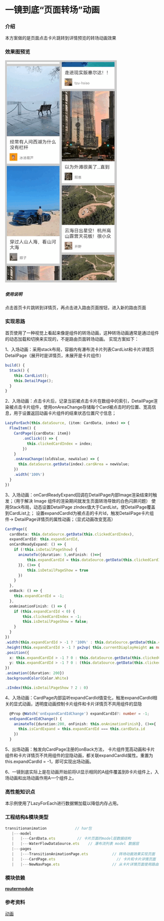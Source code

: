# 一镜到底“页面转场”动画
### 介绍
本方案做的是页面点击卡片跳转到详情预览的转场动画效果
### 效果图预览
![](../../product/entry/src/main/resources/base/media/transition_animation.gif)
##### 使用说明
点击首页卡片跳转到详情页，再点击进入路由页面按钮，进入新的路由页面
### 实现思路
首页使用了一种视觉上看起来像是组件的转场动画，这种转场动画通常是通过组件的动态加载和切换来实现的，不是路由页面转场动画。
实现方案如下：

1、入场动画：采用stack布局，容器内有瀑布流卡片列表CardList和卡片详情页DetailPage（展开时是详情页，未展开是卡片组件）
  ```ts
  build() {
    Stack() {
      this.CardList();
      this.DetailPage();
    }
  }
  ```
2、入场动画：点击卡片后，记录当前被点击卡片在数组中的索引，DetailPage渲染被点击卡片组件，使用onAreaChange存储每个Card被点击时的位置、宽高信息，用于设置返回动画卡片组件的结束状态位置尺寸信息；
  ```ts
  LazyForEach(this.dataSource, (item: CardData, index) => {
    FlowItem() {
      CardPage({cardData: item})
          .onClick(() => {
            this.clickedCardIndex = index;
          })
      }
      .onAreaChange((oldValue, newValue) => {
        this.dataSource.getData(index).cardArea = newValue;
      })
      .width('100%')
    }
  })
  ```
3、入场动画：onCardReadyExpand回调在DetailPage内部Image渲染结束时触发；（用于解决 Image 组件的渲染期间就发生页面转场导致的白色闪屏问题）
使用Stack布局，动态设置DetailPage zIndex值大于CardList，使DetailPage覆盖到CardList上；
设置expandCardId为被点击的卡片Id，触发DetailPage卡片组件-> DetailPage详情页的属性动画；（显式动画改变宽高）
  ```ts
  CardPage({
    cardData: this.dataSource.getData(this.clickedCardIndex),
    expandCardId: this.expandCardId,
    onCardReadyExpand: () => {
      if (!this.isDetailPageShow) {
        animateTo({duration: 5,onFinish: ()=>{
            this.expandCardId = this.dataSource.getData(this.clickedCardIndex).id;
        }}, ()=> { 
            this.isDetailPageShow = true
        })
      }
    },
    onBack: () => {
      this.expandCardId = -1;
    },
    onAnimationFinish: () => {
      if (this.expandCardId < 0) {
          this.clickedCardIndex = -1;
          this.isDetailPageShow = false;
      }
    }
  })
  .width(this.expandCardId > -1 ? '100%' : this.dataSource.getData(this.clickedCardIndex).cardArea.width)
  .height(this.expandCardId > -1 ? px2vp( this.currentDiaplayHeight as number) : this.dataSource.getData(this.clickedCardIndex).cardArea.height)
  .position({
    x: this.expandCardId > -1 ? 0 : this.dataSource.getData(this.clickedCardIndex).cardArea.position.x,
    y: this.expandCardId > -1 ? 0 : (this.dataSource.getData(this.clickedCardIndex).cardArea.position.y)
  })
  .animation({duration: 200})
  .backgroundColor(Color.White)
  ```
  ```ts
  .zIndex(this.isDetailPageShow ? 2 : 0)
  ```
4、入场动画：CardPage内部监听expandCardId值变化，触发expandCardId相关的显式动画，透明度动画控制卡片组件和卡片详情页不共用组件的显隐
  ```ts
    @Prop @Watch('onExpandCardIdChange') expandCardId?: number = -1;
    onExpandCardIdChange() {
      animateTo({duration:200, onFinish: this.onAnimationFinish}, ()=>{
        this.isCardExpand = this.expandCardId === this.cardData.id
      })
    }
  ```
5、出场动画：触发向CardPage注册的onBack方法， 卡片组件宽高动画和卡片组件和卡片详情页不共用组件的显隐动画，都关联expandCardId属性。重置为this.expandCardId = -1，即可实现出场动画。

6、一镜到底实际上是在动画开始前将UI显示相同的A组件覆盖到B卡片组件上，入场动画和出场动画作用A一个组件上。

### 高性能知识点

本示例使用了LazyForEach进行数据懒加载以降低内存占用。

### 工程结构&模块类型
  ```ts
  transitionanimation             // har包
     |---model
     |   |---CardData.ets          // 卡片页面的model层数据结构
     |   |---WaterFlowDataSource.ets    // 瀑布流列表 model 数据层      
     |---pages
     |   |---TransitionAnimationPage.ets           // 转场动画效果实现页面
     |   |---CardPage.ets                            // 卡片和卡片详情页面
     |   |---NewNavPage.ets                        // 从卡片详情页面使用路由跳转到的页面
  ```
### 模块依赖

[**routermodule**](../routermodule)

### 参考资料
[动画](https://developer.huawei.com/consumer/cn/doc/harmonyos-references/4_10_u52a8_u753b-0000001820880989)

